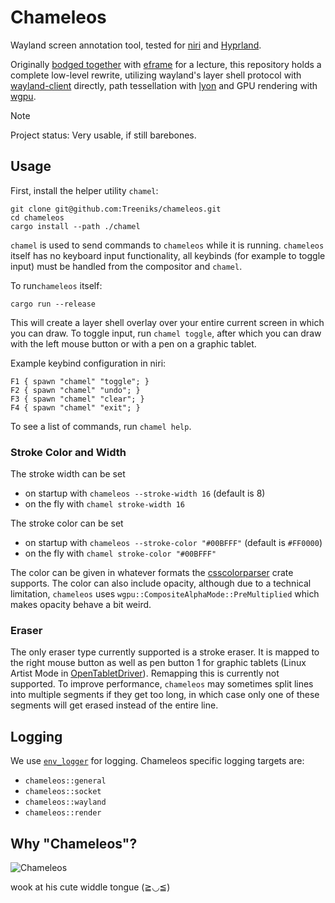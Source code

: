 # Chameleos

Wayland screen annotation tool, tested for [niri](https://yalter.github.io/niri/) and [Hyprland](https://hypr.land/).

Originally [bodged together](https://github.com/Treeniks/chameleos-egui) with [eframe](https://docs.rs/eframe/latest/eframe/) for a lecture, this repository holds a complete low-level rewrite, utilizing wayland's layer shell protocol with [wayland-client](https://crates.io/crates/wayland-client) directly, path tessellation with [lyon](https://crates.io/crates/lyon) and GPU rendering with [wgpu](https://wgpu.rs/).

> [!NOTE]
> Project status: Very usable, if still barebones.

## Usage

First, install the helper utility `chamel`:
```
git clone git@github.com:Treeniks/chameleos.git
cd chameleos
cargo install --path ./chamel
```

`chamel` is used to send commands to `chameleos` while it is running. `chameleos` itself has no keyboard input functionality, all keybinds (for example to toggle input) must be handled from the compositor and `chamel`.

To run`chameleos` itself:
```
cargo run --release
```
This will create a layer shell overlay over your entire current screen in which you can draw. To toggle input, run `chamel toggle`, after which you can draw with the left mouse button or with a pen on a graphic tablet.

Example keybind configuration in niri:
```kdl
F1 { spawn "chamel" "toggle"; }
F2 { spawn "chamel" "undo"; }
F3 { spawn "chamel" "clear"; }
F4 { spawn "chamel" "exit"; }
```
To see a list of commands, run `chamel help`.

### Stroke Color and Width

The stroke width can be set
- on startup with `chameleos --stroke-width 16` (default is 8)
- on the fly with `chamel stroke-width 16`

The stroke color can be set
- on startup with `chameleos --stroke-color "#00BFFF"` (default is `#FF0000`)
- on the fly with `chamel stroke-color "#00BFFF"`

The color can be given in whatever formats the [csscolorparser](https://crates.io/crates/csscolorparser) crate supports. The color can also include opacity, although due to a technical limitation, `chameleos` uses `wgpu::CompositeAlphaMode::PreMultiplied` which makes opacity behave a bit weird.

### Eraser

The only eraser type currently supported is a stroke eraser. It is mapped to the right mouse button as well as pen button 1 for graphic tablets (Linux Artist Mode in [OpenTabletDriver](https://opentabletdriver.net/)). Remapping this is currently not supported. To improve performance, `chameleos` may sometimes split lines into multiple segments if they get too long, in which case only one of these segments will get erased instead of the entire line.

## Logging

We use [`env_logger`](https://docs.rs/env_logger/latest/env_logger/) for logging. Chameleos specific logging targets are:

- `chameleos::general`
- `chameleos::socket`
- `chameleos::wayland`
- `chameleos::render`

## Why "Chameleos"?

![Chameleos](https://monsterhunterwiki.org/images/a/a5/MHRS-Chameleos_Render.png)

wook at his cute widdle tongue (≧◡≦)

